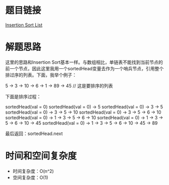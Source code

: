 # 题目链接

[Insertion Sort List](https://leetcode.com/problems/insertion-sort-list/)

# 解题思路

这里的思路和Insertion Sort基本一样。与数组相比，单链表不能找到当前节点的前一个节点，因此这里我用一个sortedHead变量去作为一个哨兵节点，引用整个排过序的列表。下面，我举个例子：

5 -> 3 -> 10 -> 6 -> 1 -> 89 -> 45 // 这是要排序的列表

下面是排序过程：

sortedHead(val = 0)
sortedHead(val = 0) -> 5
sortedHead(val = 0) -> 3 -> 5
sortedHead(val = 0) -> 3 -> 5 -> 10
sortedHead(val = 0) -> 3 -> 5 -> 6 -> 10
sortedHead(val = 0) -> 1 -> 3 -> 5 -> 6 -> 10
sortedHead(val = 0) -> 1 -> 3 -> 5 -> 6 -> 10 -> 45
sortedHead(val = 0) -> 1 -> 3 -> 5 -> 6 -> 10 -> 45 -> 89

最后返回：sortedHead.next

# 时间和空间复杂度

- 时间复杂度：O(n^2)
- 空间复杂度：O(1)
